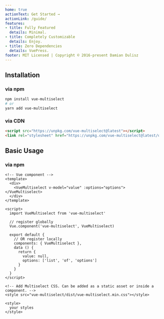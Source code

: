 ```yaml
---
home: true
actionText: Get Started →
actionLink: /guide/
features:
- title: Fully Featured
  details: Minimal.
- title: Completely Customizable
  details: Enjoy.
- title: Zero Dependencies
  details: VuePress.
footer: MIT Licensed | Copyright © 2016-present Damian Dulisz
---
```


<!-- <div class="badges">
  <img src="https://img.shields.io/github/stars/shentao/vue-multiselect.svg?label=Stars">
  <img src="https://img.shields.io/badge/license-MIT-blue.svg?style=flat" alt="License" data-canonical-src="https://img.shields.io/badge/license-MIT-blue.svg?style=flat">
  <img src="https://img.shields.io/npm/dm/vue-multiselect.svg" alt="npm" data-canonical-src="https://img.shields.io/npm/dm/vue-multiselect.svg" style="max-width: 100%;">
  <img src="https://img.shields.io/badge/dependencies-none-brightgreen.svg?style=flat" alt="No Dependencies" data-canonical-src="https://img.shields.io/badge/dependencies-none-brightgreen.svg?style=flat" style="max-width: 100%;">
</div> -->

## Installation
### via npm

```bash
npm install vue-multiselect
# or
yarn add vue-multiselect
```

### via CDN
```html
<script src="https://unpkg.com/vue-multiselect@latest"></script>
<link rel="stylesheet" href="https://unpkg.com/vue-multiselect@latest/dist/vue-multiselect.min.css">
```

## Basic Usage
### via npm

```vue
<!-- Vue component -->
<template>
  <div>
    <VueMultiselect v-model="value" :options="options"></VueMultiselect>
  </div>
</template>

<script>
  import VueMultiselect from 'vue-multiselect'

  // register globally
  Vue.component('vue-multiselect', VueMultiselect)

  export default {
    // OR register locally
    components: { VueMultiselect },
    data () {
      return {
        value: null,
        options: ['list', 'of', 'options']
      }
    }
  }
</script>

<!-- Add Multiselect CSS. Can be added as a static asset or inside a component. -->
<style src="vue-multiselect/dist/vue-multiselect.min.css"></style>

<style>
  your styles
</style>
```
